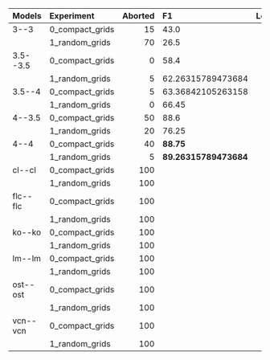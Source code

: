 | Models   | Experiment      |   Aborted | F1                    |   Lose | Played    | Success   |
|:---------|:----------------|----------:|:----------------------|-------:|:----------|:----------|
| 3--3     | 0_compact_grids |        15 | 43.0                  |     80 | 85.0      | 5.0       |
|          | 1_random_grids  |        70 | 26.5                  |     30 | 30.0      | 0.0       |
| 3.5--3.5 | 0_compact_grids |         0 | 58.4                  |     95 | **100.0** | 5.0       |
|          | 1_random_grids  |         5 | 62.26315789473684     |     90 | 95.0      | 5.0       |
| 3.5--4   | 0_compact_grids |         5 | 63.36842105263158     |     80 | 95.0      | 15.0      |
|          | 1_random_grids  |         0 | 66.45                 |     95 | **100.0** | 5.0       |
| 4--3.5   | 0_compact_grids |        50 | 88.6                  |     25 | 50.0      | 25.0      |
|          | 1_random_grids  |        20 | 76.25                 |     55 | 80.0      | 25.0      |
| 4--4     | 0_compact_grids |        40 | **88.75**             |     20 | 60.0      | **40.0**  |
|          | 1_random_grids  |         5 | **89.26315789473684** |     45 | 95.0      | **50.0**  |
| cl--cl   | 0_compact_grids |       100 | <NA>                  |      0 | 0.0       | 0.0       |
|          | 1_random_grids  |       100 | <NA>                  |      0 | 0.0       | 0.0       |
| flc--flc | 0_compact_grids |       100 | <NA>                  |      0 | 0.0       | 0.0       |
|          | 1_random_grids  |       100 | <NA>                  |      0 | 0.0       | 0.0       |
| ko--ko   | 0_compact_grids |       100 | <NA>                  |      0 | 0.0       | 0.0       |
|          | 1_random_grids  |       100 | <NA>                  |      0 | 0.0       | 0.0       |
| lm--lm   | 0_compact_grids |       100 | <NA>                  |      0 | 0.0       | 0.0       |
|          | 1_random_grids  |       100 | <NA>                  |      0 | 0.0       | 0.0       |
| ost--ost | 0_compact_grids |       100 | <NA>                  |      0 | 0.0       | 0.0       |
|          | 1_random_grids  |       100 | <NA>                  |      0 | 0.0       | 0.0       |
| vcn--vcn | 0_compact_grids |       100 | <NA>                  |      0 | 0.0       | 0.0       |
|          | 1_random_grids  |       100 | <NA>                  |      0 | 0.0       | 0.0       |